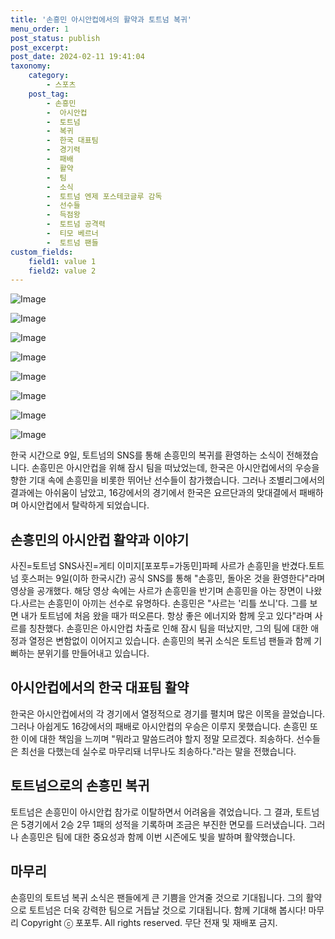 ```yaml
---
title: '손흥민 아시안컵에서의 활약과 토트넘 복귀'
menu_order: 1
post_status: publish
post_excerpt: 
post_date: 2024-02-11 19:41:04
taxonomy:
    category:
        - 스포츠
    post_tag:
        - 손흥민
        -  아시안컵
        -  토트넘
        -  복귀
        -  한국 대표팀
        -  경기력
        -  패배
        -  활약
        -  팀
        -  소식
        -  토트넘 엔제 포스테코글루 감독
        -  선수들
        -  득점왕
        -  토트넘 공격력
        -  티모 베르너
        -  토트넘 팬들
custom_fields:
    field1: value 1
    field2: value 2
---
```


![Image](https://imgnews.pstatic.net/image/411/2024/02/10/0000041427_001_20240210205601473.jpg?type=w647)

![Image](https://imgnews.pstatic.net/image/411/2024/02/10/0000041427_002_20240210205601526.jpg?type=w647)

![Image](https://imgnews.pstatic.net/image/411/2024/02/10/0000041427_003_20240210205601561.jpg?type=w647)

![Image](https://imgnews.pstatic.net/image/411/2024/02/10/0000041427_004_20240210205601603.jpg?type=w647)

![Image](https://imgnews.pstatic.net/image/411/2024/02/10/0000041427_006_20240210205601686.jpg?type=w647)

![Image](https://imgnews.pstatic.net/image/411/2024/02/10/0000041427_005_20240210205601643.jpg?type=w647)

![Image](https://imgnews.pstatic.net/image/411/2024/02/10/0000041427_007_20240210205601731.jpg?type=w647)

![Image](https://imgnews.pstatic.net/image/411/2024/02/10/0000041427_008_20240210205601780.jpg?type=w647)

한국 시간으로 9일, 토트넘의 SNS를 통해 손흥민의 복귀를 환영하는 소식이 전해졌습니다. 손흥민은 아시안컵을 위해 잠시 팀을 떠났었는데, 한국은 아시안컵에서의 우승을 향한 기대 속에 손흥민을 비롯한 뛰어난 선수들이 참가했습니다. 그러나 조별리그에서의 결과에는 아쉬움이 남았고, 16강에서의 경기에서 한국은 요르단과의 맞대결에서 패배하며 아시안컵에서 탈락하게 되었습니다.
## 손흥민의 아시안컵 활약과 이야기
사진=토트넘 SNS사진=게티 이미지[포포투=가동민]파페 사르가 손흥민을 반겼다.토트넘 훗스퍼는 9일(이하 한국시간) 공식 SNS를 통해 "손흥민, 돌아온 것을 환영한다"라며 영상을 공개했다. 해당 영상 속에는 사르가 손흥민을 반기며 손흥민을 아는 장면이 나왔다.사르는 손흥민이 아끼는 선수로 유명하다. 손흥민은 "사르는 '리틀 쏘니'다. 그를 보면 내가 토트넘에 처음 왔을 때가 떠오른다. 항상 좋은 에너지와 함께 웃고 있다"라며 사르를 칭찬했다. 
손흥민은 아시안컵 차출로 인해 잠시 팀을 떠났지만, 그의 팀에 대한 애정과 열정은 변함없이 이어지고 있습니다. 손흥민의 복귀 소식은 토트넘 팬들과 함께 기뻐하는 분위기를 만들어내고 있습니다. 
## 아시안컵에서의 한국 대표팀 활약
한국은 아시안컵에서의 각 경기에서 열정적으로 경기를 펼치며 많은 이목을 끌었습니다. 그러나 아쉽게도 16강에서의 패배로 아시안컵의 우승은 이루지 못했습니다. 손흥민 또한 이에 대한 책임을 느끼며 "뭐라고 말씀드려야 할지 정말 모르겠다. 죄송하다. 선수들은 최선을 다했는데 실수로 마무리돼 너무나도 죄송하다."라는 말을 전했습니다.
## 토트넘으로의 손흥민 복귀
토트넘은 손흥민이 아시안컵 참가로 이탈하면서 어려움을 겪었습니다. 그 결과, 토트넘은 5경기에서 2승 2무 1패의 성적을 기록하며 조금은 부진한 면모를 드러냈습니다. 그러나 손흥민은 팀에 대한 중요성과 함께 이번 시즌에도 빛을 발하며 활약했습니다. 
## 마무리
손흥민의 토트넘 복귀 소식은 팬들에게 큰 기쁨을 안겨줄 것으로 기대됩니다. 그의 활약으로 토트넘은 더욱 강력한 팀으로 거듭날 것으로 기대됩니다. 함께 기대해 봅시다!
마무리
Copyright ⓒ 포포투. All rights reserved. 무단 전재 및 재배포 금지.
